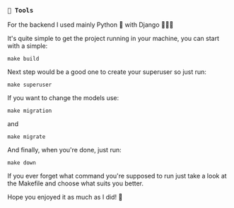 ###  `🔨 Tools` 

For the backend I used mainly Python 🐍 with Django 🤵🏿🚬

It's quite simple to get the project running in your machine, you can start with a simple:

```
make build
```

Next step would be a good one to create your superuser so just run:
```
make superuser
```

If you want to change the models use:
```
make migration
```
and
```
make migrate
```
And finally, when you're done, just run:
```
make down
```
If you ever forget what command you're supposed to run just take a look at the Makefile and choose what suits you better.

Hope you enjoyed it as much as I did! 💚